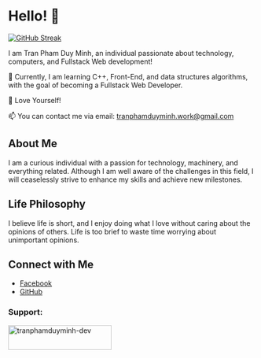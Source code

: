 # Hello! 👋

[![GitHub Streak](https://streak-stats.demolab.com?user=tranphamduyminh-dev&theme=dracula&card_width=550)](https://git.io/streak-stats)

I am Tran Pham Duy Minh, an individual passionate about technology, computers, and Fullstack Web development!

🌱 Currently, I am learning C++, Front-End, and data structures algorithms, with the goal of becoming a Fullstack Web Developer.

💞️ Love Yourself!

📫 You can contact me via email: tranphamduyminh.work@gmail.com

## About Me

I am a curious individual with a passion for technology, machinery, and everything related. Although I am well aware of the challenges in this field, I will ceaselessly strive to enhance my skills and achieve new milestones.

## Life Philosophy

I believe life is short, and I enjoy doing what I love without caring about the opinions of others. Life is too brief to waste time worrying about unimportant opinions.

## Connect with Me

- [Facebook](https://www.facebook.com/tranphamduyminh.qb/)
- [GitHub](https://github.com/tranphamduyminh-dev)


<h3 align="left">Support:</h3>
<p><a href="https://tranphamduyminh-dev.github.io/"> <img align="left" src="https://cdn.buymeacoffee.com/buttons/v2/default-yellow.png" height="50" width="210" alt="tranphamduyminh-dev" /></a></p><br><br>

<!---
tranphamduyminh-dev/tranphamduyminh-dev is a ✨ special ✨ repository because its `README.md` (this file) appears on your GitHub profile.
You can click the Preview link to take a look at your changes.
--->
